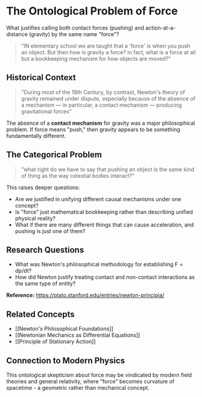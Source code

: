 # The Ontological Problem of Force

What justifies calling both contact forces (pushing) and action-at-a-distance (gravity) by the same name "force"?

> "IN elementary school we are taught that a 'force' is when you push an object. But then how is gravity a force? in fact, what is a force at all but a bookkeeping mechanism for how objects are moved?"

## Historical Context

> "During most of the 18th Century, by contrast, Newton's theory of gravity remained under dispute, especially because of the absence of a mechanism — in particular, a contact mechanism — producing gravitational forces"

The absence of a **contact mechanism** for gravity was a major philosophical problem. If force means "push," then gravity appears to be something fundamentally different.

## The Categorical Problem

> "what right do we have to say that pushing an object is the same kind of thing as the way celestial bodies interact?"

This raises deeper questions:
- Are we justified in unifying different causal mechanisms under one concept?
- Is "force" just mathematical bookkeeping rather than describing unified physical reality?
- What if there are many different things that can cause acceleration, and pushing is just one of them?

## Research Questions

- What was Newton's philosophical methodology for establishing F = dp/dt?
- How did Newton justify treating contact and non-contact interactions as the same type of entity?

**Reference:** https://plato.stanford.edu/entries/newton-principia/

## Related Concepts

- [[Newton's Philosophical Foundations]]
- [[Newtonian Mechanics as Differential Equations]]
- [[Principle of Stationary Action]]

## Connection to Modern Physics

This ontological skepticism about force may be vindicated by modern field theories and general relativity, where "force" becomes curvature of spacetime - a geometric rather than mechanical concept.